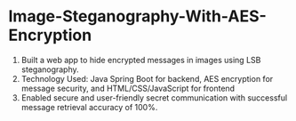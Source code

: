 # Image-Steganography-With-AES-Encryption
1. Built a web app to hide encrypted messages in images using LSB steganography.
2. Technology Used: Java Spring Boot for backend, AES encryption for message security, and HTML/CSS/JavaScript for
   frontend
3. Enabled secure and user-friendly secret communication with successful message retrieval accuracy of 100%.
